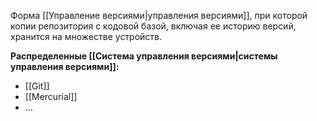 Форма [[Управление версиями|управления версиями]], при которой копии репозитория с кодовой базой, включая ее историю версий, хранится на множестве устройств.

**Распределенные [[Система управления версиями|системы управления версиями]]:**

- [[Git]]
- [[Mercurial]]
- ...
